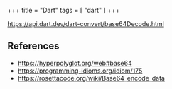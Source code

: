 +++
title = "Dart"
tags = [ "dart" ]
+++

<https://api.dart.dev/dart-convert/base64Decode.html>

## References

- <https://hyperpolyglot.org/web#base64>
- <https://programming-idioms.org/idiom/175>
- <https://rosettacode.org/wiki/Base64_encode_data>
